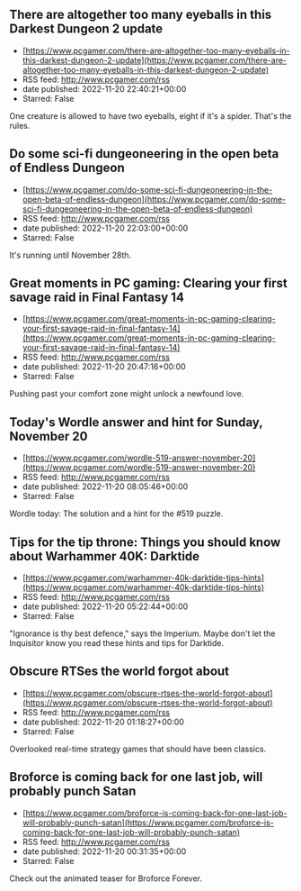 ## There are altogether too many eyeballs in this Darkest Dungeon 2 update
 - [https://www.pcgamer.com/there-are-altogether-too-many-eyeballs-in-this-darkest-dungeon-2-update](https://www.pcgamer.com/there-are-altogether-too-many-eyeballs-in-this-darkest-dungeon-2-update)
 - RSS feed: http://www.pcgamer.com/rss
 - date published: 2022-11-20 22:40:21+00:00
 - Starred: False

One creature is allowed to have two eyeballs, eight if it's a spider. That's the rules.

## Do some sci-fi dungeoneering in the open beta of Endless Dungeon
 - [https://www.pcgamer.com/do-some-sci-fi-dungeoneering-in-the-open-beta-of-endless-dungeon](https://www.pcgamer.com/do-some-sci-fi-dungeoneering-in-the-open-beta-of-endless-dungeon)
 - RSS feed: http://www.pcgamer.com/rss
 - date published: 2022-11-20 22:03:00+00:00
 - Starred: False

It's running until November 28th.

## Great moments in PC gaming: Clearing your first savage raid in Final Fantasy 14
 - [https://www.pcgamer.com/great-moments-in-pc-gaming-clearing-your-first-savage-raid-in-final-fantasy-14](https://www.pcgamer.com/great-moments-in-pc-gaming-clearing-your-first-savage-raid-in-final-fantasy-14)
 - RSS feed: http://www.pcgamer.com/rss
 - date published: 2022-11-20 20:47:16+00:00
 - Starred: False

Pushing past your comfort zone might unlock a newfound love.

## Today's Wordle answer and hint for Sunday, November 20
 - [https://www.pcgamer.com/wordle-519-answer-november-20](https://www.pcgamer.com/wordle-519-answer-november-20)
 - RSS feed: http://www.pcgamer.com/rss
 - date published: 2022-11-20 08:05:46+00:00
 - Starred: False

Wordle today: The solution and a hint for the #519 puzzle.

## Tips for the tip throne: Things you should know about Warhammer 40K: Darktide
 - [https://www.pcgamer.com/warhammer-40k-darktide-tips-hints](https://www.pcgamer.com/warhammer-40k-darktide-tips-hints)
 - RSS feed: http://www.pcgamer.com/rss
 - date published: 2022-11-20 05:22:44+00:00
 - Starred: False

"Ignorance is thy best defence," says the Imperium. Maybe don't let the Inquisitor know you read these hints and tips for Darktide.

## Obscure RTSes the world forgot about
 - [https://www.pcgamer.com/obscure-rtses-the-world-forgot-about](https://www.pcgamer.com/obscure-rtses-the-world-forgot-about)
 - RSS feed: http://www.pcgamer.com/rss
 - date published: 2022-11-20 01:18:27+00:00
 - Starred: False

Overlooked real-time strategy games that should have been classics.

## Broforce is coming back for one last job, will probably punch Satan
 - [https://www.pcgamer.com/broforce-is-coming-back-for-one-last-job-will-probably-punch-satan](https://www.pcgamer.com/broforce-is-coming-back-for-one-last-job-will-probably-punch-satan)
 - RSS feed: http://www.pcgamer.com/rss
 - date published: 2022-11-20 00:31:35+00:00
 - Starred: False

Check out the animated teaser for Broforce Forever.
